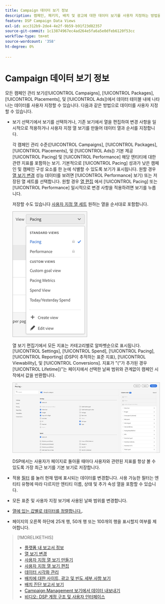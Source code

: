 ```yaml
---
title: Campaign 데이터 보기 정보
description: 캠페인, 패키지, 배치 및 광고에 대한 데이터 보기를 사용자 지정하는 방법을 알아봅니다.
feature: DSP Campaign Data Views
exl-id: acc312b9-2de4-4e2f-9b59-b91f23d82357
source-git-commit: 1c13874967ec4ad264e5fa6a5e0dfeb6120f53cc
workflow-type: tm+mt
source-wordcount: '358'
ht-degree: 0%

---
```


# Campaign 데이터 보기 정보

모든 캠페인 관리 보기([!UICONTROL Campaigns], [!UICONTROL Packages], [!UICONTROL Placements], 및 [!UICONTROL Ads])에서 데이터 테이블 내에 나타나는 데이터를 사용자 지정할 수 있습니다. 다음과 같은 방법으로 데이터를 사용자 지정할 수 있습니다.

* 보기 선택기에서 보기를 선택하거나, 기존 보기에서 열을 편집하여 변경 사항을 일시적으로 적용하거나 사용자 지정 열 보기를 만들어 데이터 열과 순서를 지정합니다.

   각 캠페인 관리 수준([!UICONTROL Campaigns], [!UICONTROL Packages], [!UICONTROL Placements], 및 [!UICONTROL Ads]) 기본 제공 [!UICONTROL Pacing] 및 [!UICONTROL Performance] 해당 엔티티에 대한 관련 지표를 포함하는 보기. 기본적으로 [!UICONTROL Pacing] 성과가 낮은 캠페인 및 캠페인 구성 요소를 한 눈에 식별할 수 있도록 보기가 표시됩니다. 원할 경우 [열 보기 변경](column-view-change.md) 성능 데이터를 보려면 [!UICONTROL Performance] 보기) 또는 저장된 열 세트를 선택합니다. 원할 경우 [열 편집](column-view-edit.md) 에서 [!UICONTROL Pacing] 또는 [!UICONTROL Performance] 일시적으로 변경 사항을 적용하려면 보기를 누릅니다.

   저장할 수도 있습니다 [사용자 지정 열 세트](column-view-create.md) 원하는 열을 순서대로 포함합니다.

   ![열 보기 선택기](/help/dsp/assets/column-view-selector.png)

   열 보기 편집기에서 모든 지표는 카테고리별로 알파벳순으로 표시됩니다. [!UICONTROL Settings], [!UICONTROL Spend], [!UICONTROL Pacing], [!UICONTROL Reporting] (DSP이 추적하는 표준 지표), [!UICONTROL Viewability], 및 [!UICONTROL Conversions]. 지표가 &quot;(&quot;가 추가된 경우[!UICONTROL Lifetime])&quot;는 페이지에서 선택한 날짜 범위와 관계없이 캠페인 시작에서 값을 반환합니다.

   ![열 보기 편집기](/help/dsp/assets/column-view-editor.png)

   DSP에서는 사용자가 페이지로 돌아올 때마다 사용자와 관련된 지표를 항상 볼 수 있도록 가장 최근 보기를 기본 보기로 저장합니다.

* 적용 [필터](campaign-data-filter.md) 를 눌러 현재 탭에 표시되는 데이터를 변경합니다. 사용 가능한 필터는 엔티티 유형에 따라 다르지만 엔티티 이름, 상태 및 추가 속성 열을 포함할 수 있습니다.

* 모든 표준 및 사용자 지정 보기에 사용된 날짜 범위를 변경합니다.

* [열에 있는 값별로 데이터를 정렬합니다.](campaign-data-sort.md).

* 페이지의 오른쪽 하단에 25개 행, 50개 행 또는 100개의 행을 표시할지 여부를 제어합니다.

>[!MORELIKETHIS]
>
>* [플랫폼 내 보고서 정보](campaign-reports-about.md)
>* [열 보기 변경](column-view-change.md)
>* [사용자 지정 열 보기 만들기](column-view-create.md)
>* [사용자 지정 열 보기 편집](column-view-edit.md)
>* [데이터 시각화 관리](campaign-data-visualization-manage.md)
>* [배치에 대한 사이트, 광고 및 빈도 세부 사항 보기](placement-details-view.md)
>* [배치 진단 보고서 보기](placement-diagnostics.md)
>* [Campaign Management 보기에서 데이터 내보내기](campaign-export-data.md)
>* [비디오: DSP 계정 구조 및 사용자 인터페이스](https://experienceleague.adobe.com/docs/advertising-cloud-learn/tutorials/dsp/ui.html)

